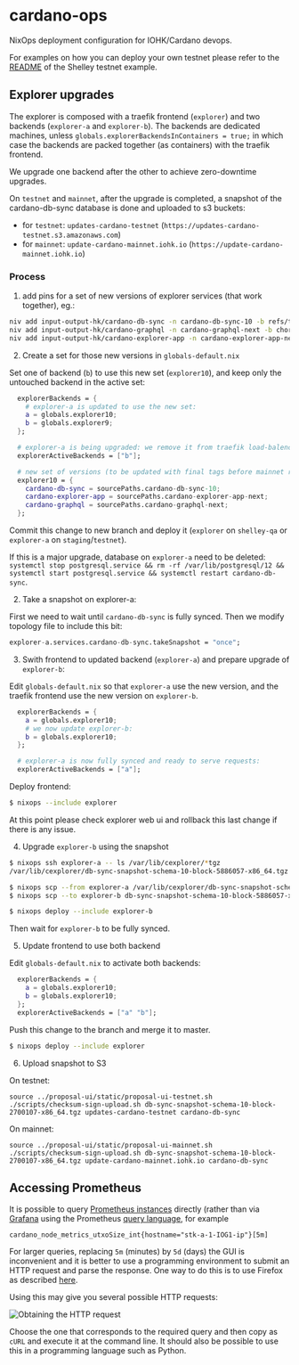 # cardano-ops

NixOps deployment configuration for IOHK/Cardano devops.

For examples on how you can deploy your own testnet please refer to the
[README](examples/shelley-testnet/README.md) of the Shelley testnet example.

## Explorer upgrades

The explorer is composed with a traefik frontend (`explorer`) and two backends (`explorer-a` and `explorer-b`). The backends are dedicated machines, unless `globals.explorerBackendsInContainers = true;` in which case the backends are packed together (as containers) with the traefik frontend.

We upgrade one backend after the other to achieve zero-downtime upgrades.

On `testnet` and `mainnet`, after the upgrade is completed, a snapshot of the cardano-db-sync database is done and uploaded to s3 buckets:
 - for `testnet`: `updates-cardano-testnet` (`https://updates-cardano-testnet.s3.amazonaws.com`)
 - for `mainnet`: `update-cardano-mainnet.iohk.io` (`https://update-cardano-mainnet.iohk.io`)


### Process

1. add pins for a set of new versions of explorer services (that work together), eg.:

```sh
niv add input-output-hk/cardano-db-sync -n cardano-db-sync-10 -b refs/tags/10.0.0
niv add input-output-hk/cardano-graphql -n cardano-graphql-next -b chore/cardano-db-sync-10-compat
niv add input-output-hk/cardano-explorer-app -n cardano-explorer-app-next -b chore/cardano-graphql-5.0.0-compat
```

2. Create a set for those new versions in `globals-default.nix`

Set one of backend (`b`) to use this new set (`explorer10`), and keep only the untouched backend in the active set:
```nix
  explorerBackends = {
    # explorer-a is updated to use the new set:
    a = globals.explorer10;
    b = globals.explorer9;
  };

  # explorer-a is being upgraded: we remove it from traefik load-balencer:
  explorerActiveBackends = ["b"];

  # new set of versions (to be updated with final tags before mainnet release)
  explorer10 = {
    cardano-db-sync = sourcePaths.cardano-db-sync-10;
    cardano-explorer-app = sourcePaths.cardano-explorer-app-next;
    cardano-graphql = sourcePaths.cardano-graphql-next;
  };
```

Commit this change to new branch and deploy it (`explorer` on `shelley-qa` or `explorer-a` on `staging`/`testnet`).

If this is a major upgrade, database on `explorer-a` need to be deleted:
`systemctl stop postgresql.service && rm -rf /var/lib/postgresql/12 && systemctl start postgresql.service && systemctl restart cardano-db-sync`.

2. Take a snapshot on explorer-a:

First we need to wait until `cardano-db-sync` is fully synced. Then we modify topology file to include this bit:

```nix
explorer-a.services.cardano-db-sync.takeSnapshot = "once";
```

3. Swith frontend to updated backend (`explorer-a`) and prepare upgrade of `explorer-b`:

Edit `globals-default.nix` so that `explorer-a` use the new version, and the traefik frontend use the new version on `explorer-b`.

```nix
  explorerBackends = {
    a = globals.explorer10;
    # we now update explorer-b:
    b = globals.explorer10;
  };

  # explorer-a is now fully synced and ready to serve requests:
  explorerActiveBackends = ["a"];
```
Deploy frontend:
```sh
$ nixops --include explorer
```
At this point please check explorer web ui and rollback this last change if there is any issue.

4. Upgrade `explorer-b` using the snapshot

```sh
$ nixops ssh explorer-a -- ls /var/lib/cexplorer/*tgz
/var/lib/cexplorer/db-sync-snapshot-schema-10-block-5886057-x86_64.tgz

$ nixops scp --from explorer-a /var/lib/cexplorer/db-sync-snapshot-schema-10-block-5886057-x86_64.tgz ./
$ nixops scp --to explorer-b db-sync-snapshot-schema-10-block-5886057-x86_64.tgz /var/lib/cexplorer/

$ nixops deploy --include explorer-b
```
Then wait for `explorer-b` to be fully synced.

5. Update frontend to use both backend

Edit `globals-default.nix` to activate both backends:

```nix
  explorerBackends = {
    a = globals.explorer10;
    b = globals.explorer10;
  };
  explorerActiveBackends = ["a" "b"];
```
Push this change to the branch and merge it to master.

```sh
$ nixops deploy --include explorer
```

6. Upload snapshot to S3

On testnet:
```
source ../proposal-ui/static/proposal-ui-testnet.sh
./scripts/checksum-sign-upload.sh db-sync-snapshot-schema-10-block-2700107-x86_64.tgz updates-cardano-testnet cardano-db-sync
```

On mainnet:
```
source ../proposal-ui/static/proposal-ui-mainnet.sh
./scripts/checksum-sign-upload.sh db-sync-snapshot-schema-10-block-2700107-x86_64.tgz update-cardano-mainnet.iohk.io cardano-db-sync
```

## Accessing Prometheus ##


It is possible to query [Prometheus instances](https://monitoring.cardano-mainnet.iohk.io/prometheus "cardano-mainnet") directly (rather than via [Grafana](https://monitoring.cardano-mainnet.iohk.io/grafana/ "cardano-mainnet") using the Prometheus [query language](https://prometheus.io/docs/prometheus/latest/querying/basics/), for example

```
cardano_node_metrics_utxoSize_int{hostname="stk-a-1-IOG1-ip"}[5m]
```

For larger queries, replacing `5m` (minutes) by `5d` (days) the GUI is
inconvenient and it is better to use a programming environment to
submit an HTTP request and parse the response. One way to do this is
to use Firefox as described
[here](https://daniel.haxx.se/blog/2015/11/23/copy-as-curl/).

Using this may give you several possible HTTP requests:

![](images/FirefoxDebugExample.png "Obtaining the HTTP request")

Choose the one that corresponds to the required query and then copy as
`cURL` and execute it at the command line. It should also be possible
to use this in a programming language such as Python.

